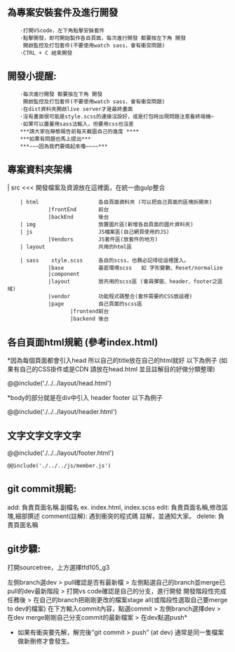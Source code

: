 ## 為專案安裝套件及進行開發
        ·打開VScode，左下角點擊安裝套件
        ·點擊開發，即可開始製作各自頁面，每次進行開發 都要按左下角 開發
         開啟監控及打包套件(不要使用watch sass，會有衝突問題)
        ·CTRL + C 結束開發

## 開發小提醒: 
        ·每次進行開發 都要按左下角 開發
         開啟監控及打包套件(不要使用watch sass，會有衝突問題)
        ·在dist資料夾開啟live server才是最終畫面
        ·沒有畫面很可能是style.scss的連接沒設好，或是打包時出現問題注意看終端機~
        ·如果可以盡量用sass法輸入，但要用css也沒差
        ***請大家在靜態報告前每天截圖自己的進度 ****
        ***如果有問題也馬上提出***
        ***~~~因為我們要燒起來嚕~~~~***
        

## 專案資料夾架構
  | src  <<<   開發檔案及資源放在這裡面，在統一由gulp整合
    
        | html                   各自頁面資料夾 (可以把自己頁面的區塊拆開來)
                 |frontEnd       前台
                 |backEnd        後台
        | img                    放置圖片區(新增各自頁面的圖片資料夾)
        | js                     JS檔案區(自己網頁使用的JS)
                 |Vendors        JS套件區(放套件的地方)
        | layout                 共用的html區

        | sass    style.scss     各自的scss，也務必記得從這裡匯入。
                 |base           基底環境scss   如 字形變數、Reset/normalize
                 |component
                 |layout         放共用的scss區 (會員彈窗、header、footer之區域)
                 |vendor         功能程式碼整合(套件需要的CSS放這裡)
                 |page           自己頁面的scss區
                        |frontend前台
                        |backend 後台
                
                

## 各自頁面html規範 (參考index.html)
*因為每個頁面都會引入head 所以自己的title放在自己的html就好 以下為例子
(如果有自己的CSS掛件或是CDN 請放在head.html 並且註解目的好做分類整理)
<head>
    @@include('./../../layout/head.html')
    <title>Shop</title>
</head>

*body的部分就是在div中引入 header footer 以下為例子
<body>
        <!-- 自己的頁面要在外層加一層頁面的 div class -->
        <div class="wrapper_index">
        <!-- 引入header -->
        @@include('./../../layout/header.html')
        <section class>
          <!-- 首頁 -->
          <h1 class="h1">文字文字文字文字</h1>
        </section>
        <!-- 引入footer -->
        @@include('./../../layout/footer.html')
    </div>

<!-- 引入JS的東西 直接放在body裡 JS檔放在JS資料夾 套件放在JS的vendors-->
    @@include('./../../js/member.js')

</body>



## git commit規範:
add: 負責頁面名稱.副檔名 ex. index.html, index.scss
edit: 負責頁面名稱,修改區塊,細部撰述
comment(註解):  遇到衝突的程式碼 註解，並通知大家。
delete: 負責頁面名稱



## git步驟:

打開sourcetree，上方選擇tfd105_g3

左側branch選dev > pull確認是否有最新檔 > 左側點選自己的branch並merge已pull的dev最新階段 > 打開vs code確認是自己的分支，進行開發
開發階段性完成任務後 > 在自己的branch把剛剛更改的檔案stage all(或階段性選取自己要merge to dev的檔案) 在下方輸入commit內容，點選commit > 左側branch選擇dev > 在dev merge剛剛自己分支commit的最新檔案 > 在dev點選push*

* 如果有衝突要先解，解完後”git commit > push” (at dev) 通常是同一隻檔案做新刪修才會發生。



